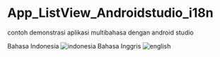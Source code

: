 # App_ListView_Androidstudio_i18n

contoh demonstrasi aplikasi multibahasa dengan android studio

Bahasa Indonesia
![indonesia](https://user-images.githubusercontent.com/60540037/148063026-318654cb-7d92-451b-a675-83e716032a9c.gif)
Bahasa Inggris
![english](https://user-images.githubusercontent.com/60540037/148063027-267a3d30-fa2d-4cdb-ad4e-9b1d12dcf26a.gif)
